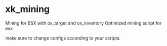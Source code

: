 # xk_mining
Mining for ESX with ox_target and ox_inventory
Optimized mining script for esx

make sure to change configs according to your scripts.
